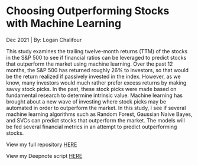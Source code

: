 # Choosing Outperforming Stocks with Machine Learning
Dec 2021 | By: Logan Chalifour

This study examines the trailing twelve-month returns (TTM) of the stocks in the S&P 500 to see if financial ratios can be leveraged to predict stocks that outperform the market using machine learning. Over the past 12 months, the S&P 500 has returned roughly 26% to investors, so that would be the return realized if passively invested in the index. However, as we know, many investors would much rather prefer excess returns by making savvy stock picks. In the past, these stock picks were made based on fundamental research to determine intrinsic value. Machine learning has brought about a new wave of investing where stock picks may be automated in order to outperform the market. In this study, I see if several machine learning algorithms such as Random Forest, Gaussian Naive Bayes, and SVCs can predict stocks that outperform the market. The models will be fed several financial metrics in an attempt to predict outperforming stocks.

View my full repository [HERE](https://github.com/loganchali4/Stock-Predictions)

View my Deepnote script [HERE](https://deepnote.com/project/Stock-Predictions-with-Financial-Ratios-sFLkmnTkSzSiCut7iZL4uA/%2Fchalifour_stocks.ipynb)
